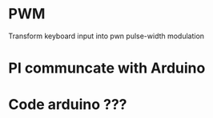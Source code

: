 # PWM

Transform keyboard input into pwn
pulse-width modulation




# PI communcate with Arduino



# Code arduino ??? 